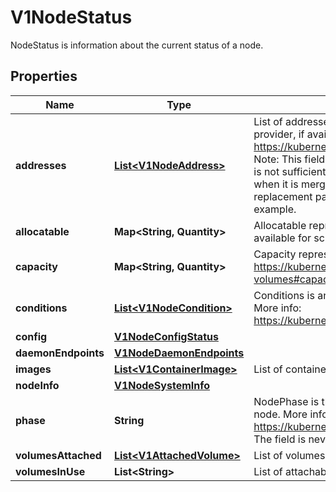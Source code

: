 

# V1NodeStatus

NodeStatus is information about the current status of a node.

## Properties

| Name | Type | Description | Notes |
|------------ | ------------- | ------------- | -------------|
|**addresses** | [**List&lt;V1NodeAddress&gt;**](V1NodeAddress.md) | List of addresses reachable to the node. Queried from cloud provider, if available. More info: https://kubernetes.io/docs/concepts/nodes/node/#addresses Note: This field is declared as mergeable, but the merge key is not sufficiently unique, which can cause data corruption when it is merged. Callers should instead use a full-replacement patch. See http://pr.k8s.io/79391 for an example. |  [optional] |
|**allocatable** | **Map&lt;String, Quantity&gt;** | Allocatable represents the resources of a node that are available for scheduling. Defaults to Capacity. |  [optional] |
|**capacity** | **Map&lt;String, Quantity&gt;** | Capacity represents the total resources of a node. More info: https://kubernetes.io/docs/concepts/storage/persistent-volumes#capacity |  [optional] |
|**conditions** | [**List&lt;V1NodeCondition&gt;**](V1NodeCondition.md) | Conditions is an array of current observed node conditions. More info: https://kubernetes.io/docs/concepts/nodes/node/#condition |  [optional] |
|**config** | [**V1NodeConfigStatus**](V1NodeConfigStatus.md) |  |  [optional] |
|**daemonEndpoints** | [**V1NodeDaemonEndpoints**](V1NodeDaemonEndpoints.md) |  |  [optional] |
|**images** | [**List&lt;V1ContainerImage&gt;**](V1ContainerImage.md) | List of container images on this node |  [optional] |
|**nodeInfo** | [**V1NodeSystemInfo**](V1NodeSystemInfo.md) |  |  [optional] |
|**phase** | **String** | NodePhase is the recently observed lifecycle phase of the node. More info: https://kubernetes.io/docs/concepts/nodes/node/#phase The field is never populated, and now is deprecated.   |  [optional] |
|**volumesAttached** | [**List&lt;V1AttachedVolume&gt;**](V1AttachedVolume.md) | List of volumes that are attached to the node. |  [optional] |
|**volumesInUse** | **List&lt;String&gt;** | List of attachable volumes in use (mounted) by the node. |  [optional] |



